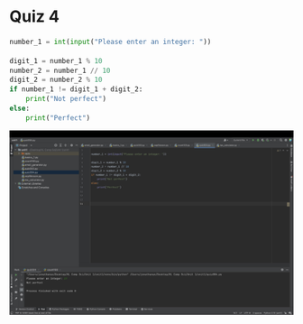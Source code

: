 # Quiz 4


```.py
number_1 = int(input("Please enter an integer: "))

digit_1 = number_1 % 10
number_2 = number_1 // 10
digit_2 = number_2 % 10
if number_1 != digit_1 + digit_2:
    print("Not perfect")
else:
    print("Perfect")
```


![](quiz004.jpg)
